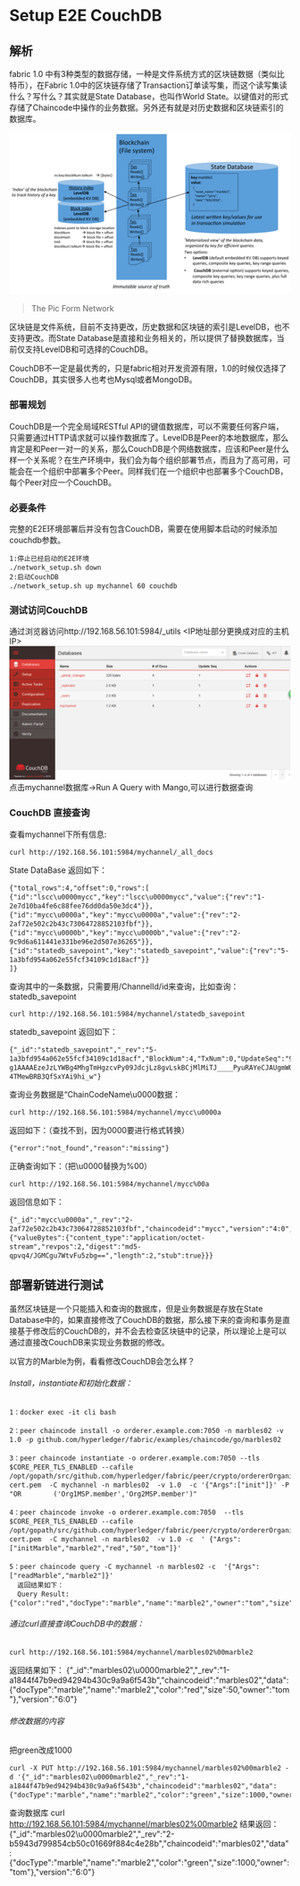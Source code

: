 # Setup E2E CouchDB

## 解析
fabric 1.0 中有3种类型的数据存储，一种是文件系统方式的区块链数据（类似比特币），在Fabric 1.0中的区块链存储了Transaction订单读写集，而这个读写集读什么？写什么？其实就是State Database，也叫作World State。以键值对的形式存储了Chaincode中操作的业务数据。另外还有就是对历史数据和区块链索引的数据库。

![png](../images/CouchDB.png)
> The Pic Form Network

区块链是文件系统，目前不支持更改，历史数据和区块链的索引是LevelDB，也不支持更改。而State Database是直接和业务相关的，所以提供了替换数据库，当前仅支持LevelDB和可选择的CouchDB。

CouchDB不一定是最优秀的，只是fabric相对开发资源有限，1.0的时候仅选择了CouchDB，其实很多人也考也Mysql或者MongoDB。

### 部署规划
CouchDB是一个完全局域RESTful API的键值数据库，可以不需要任何客户端，只需要通过HTTP请求就可以操作数据库了。LevelDB是Peer的本地数据库，那么肯定是和Peer一对一的关系，那么CouchDB是个网络数据库，应该和Peer是什么样一个关系呢？在生产环境中，我们会为每个组织部署节点，而且为了高可用，可能会在一个组织中部署多个Peer。同样我们在一个组织中也部署多个CouchDB，每个Peer对应一个CouchDB。

### 必要条件
完整的E2E环境部署后并没有包含CouchDB，需要在使用脚本启动的时候添加couchdb参数。

    1:停止已经启动的E2E环境
    ./network_setup.sh down
    2:启动CouchDB
    ./network_setup.sh up mychannel 60 couchdb

### 测试访问CouchDB
通过浏览器访问http://192.168.56.101:5984/_utils
<IP地址部分更换成对应的主机IP>
![png](../images/CouchDB-1.png)
点击mychannel数据库->Run A Query with Mango,可以进行数据查询

### CouchDB 直接查询
查看mychannel下所有信息:

    curl http://192.168.56.101:5984/mychannel/_all_docs

State DataBase 返回如下：

    {"total_rows":4,"offset":0,"rows":[
    {"id":"lscc\u0000mycc","key":"lscc\u0000mycc","value":{"rev":"1-2e7d10ba4fe6c88fee76dd0da50e3dc4"}},
    {"id":"mycc\u0000a","key":"mycc\u0000a","value":{"rev":"2-2af72e502c2b43c73064728852103fbf"}},
    {"id":"mycc\u0000b","key":"mycc\u0000b","value":{"rev":"2-9c9d6a611441e331be96e2d507e36265"}},
    {"id":"statedb_savepoint","key":"statedb_savepoint","value":{"rev":"5-1a3bfd954a062e55fcf34109c1d18acf"}}
    ]}

  查询其中的一条数据，只需要用/ChannelId/id来查询，比如查询：statedb_savepoint

    curl http://192.168.56.101:5984/mychannel/statedb_savepoint
statedb_savepoint 返回如下：

    {"_id":"statedb_savepoint","_rev":"5-1a3bfd954a062e55fcf34109c1d18acf","BlockNum":4,"TxNum":0,"UpdateSeq":"9-g1AAAAEzeJzLYWBg4MhgTmHgzcvPy09JdcjLz8gvLskBCjMlMiTJ____PyuRAYeCJAUgmWQPVsOES40DSE08WA0jLjUJIDX1eO3KYwGSDA1ACqhsPiF1CyDq9uN2F0TdAYi6-4TMewBRB3QfSxYAi9hi_w"}

查询业务数据是“ChainCodeName\u0000数据：

    curl http://192.168.56.101:5984/mychannel/mycc\u0000a
返回如下：（查找不到，因为0000要进行格式转换）

    {"error":"not_found","reason":"missing"}
正确查询如下：（把\u0000替换为%00）

    curl http://192.168.56.101:5984/mychannel/mycc%00a
返回信息如下：

    {"_id":"mycc\u0000a","_rev":"2-2af72e502c2b43c73064728852103fbf","chaincodeid":"mycc","version":"4:0","_attachments":{"valueBytes":{"content_type":"application/octet-stream","revpos":2,"digest":"md5-qpvq4/JGMCgu7WtvFu5zbg==","length":2,"stub":true}}}

## 部署新链进行测试
虽然区块链是一个只能插入和查询的数据库，但是业务数据是存放在State Database中的，如果直接修改了CouchDB的数据，那么接下来的查询和事务是直接基于修改后的CouchDB的，并不会去检查区块链中的记录，所以理论上是可以通过直接改CouchDB来实现业务数据的修改。

以官方的Marble为例，看看修改CouchDB会怎么样？
###### Install，instantiate和初始化数据：

    1：docker exec -it cli bash

    2：peer chaincode install -o orderer.example.com:7050 -n marbles02 -v 1.0 -p github.com/hyperledger/fabric/examples/chaincode/go/marbles02

    3：peer chaincode instantiate -o orderer.example.com:7050 --tls $CORE_PEER_TLS_ENABLED --cafile /opt/gopath/src/github.com/hyperledger/fabric/peer/crypto/ordererOrganizations/example.com/orderers/orderer.example.com/msp/tlscacerts/tlsca.example.com-cert.pem  -C mychannel -n marbles02  -v 1.0  -c '{"Args":["init"]}' -P "OR        ('Org1MSP.member','Org2MSP.member')"

    4：peer chaincode invoke -o orderer.example.com:7050  --tls $CORE_PEER_TLS_ENABLED --cafile /opt/gopath/src/github.com/hyperledger/fabric/peer/crypto/ordererOrganizations/example.com/orderers/orderer.example.com/msp/tlscacerts/tlsca.example.com-cert.pem  -C mychannel -n marbles02  -v 1.0 -c  ' {"Args":["initMarble","marble2","red","50","tom"]}'

    5：peer chaincode query -C mychannel -n marbles02 -c  '{"Args":["readMarble","marble2"]}'
      返回结果如下：
      Query Result: {"color":"red","docType":"marble","name":"marble2","owner":"tom","size":50}

###### 通过curl直接查询CouchDB中的数据：

    curl http://192.168.56.101:5984/mychannel/marbles02%00marble2

返回结果如下：
{"_id":"marbles02\u0000marble2","_rev":"1-a1844f47b9ed94294b430c9a9a6f543b","chaincodeid":"marbles02","data":{"docType":"marble","name":"marble2","color":"red","size":50,"owner":"tom"},"version":"6:0"}

###### 修改数据的内容
把green改成1000

    curl -X PUT http://192.168.56.101:5984/mychannel/marbles02%00marble2 -d '{"_id":"marbles02\u0000marble2","_rev":"1-a1844f47b9ed94294b430c9a9a6f543b","chaincodeid":"marbles02","data":{"docType":"marble","name":"marble2","color":"green","size":1000,"owner":"tom"},"version":"6:0"}'
查询数据库
    curl http://192.168.56.101:5984/mychannel/marbles02%00marble2
    结果返回：
    {"_id":"marbles02\u0000marble2","_rev":"2-b5943d799854cb50c01669f884c4e28b","chaincodeid":"marbles02","data":{"docType":"marble","name":"marble2","color":"green","size":1000,"owner":"tom"},"version":"6:0"}
